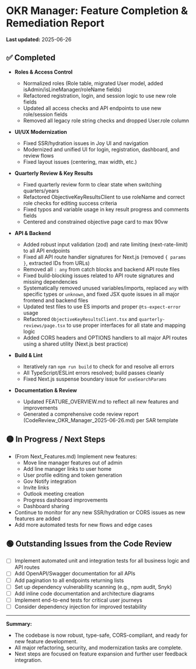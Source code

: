 # OKR Manager: Feature Completion & Remediation Report

**Last updated:** 2025-06-26

## ✅ Completed

- **Roles & Access Control**
  - Normalized roles (Role table, migrated User model, added isAdmin/isLineManager/roleName fields)
  - Refactored registration, login, and session logic to use new role fields
  - Updated all access checks and API endpoints to use new role/session fields
  - Removed all legacy role string checks and dropped User.role column

- **UI/UX Modernization**
  - Fixed SSR/hydration issues in Joy UI and navigation
  - Modernized and unified UI for login, registration, dashboard, and review flows
  - Fixed layout issues (centering, max width, etc.)

- **Quarterly Review & Key Results**
  - Fixed quarterly review form to clear state when switching quarters/years
  - Refactored ObjectiveKeyResultsClient to use roleName and correct role checks for editing success criteria
  - Fixed typos and variable usage in key result progress and comments fields
  - Centered and constrained objective page card to max 90vw

- **API & Backend**
  - Added robust input validation (zod) and rate limiting (next-rate-limit) to all API endpoints
  - Fixed all API route handler signatures for Next.js (removed `{ params }`, extracted IDs from URLs)
  - Removed all `: any` from catch blocks and backend API route files
  - Fixed build-blocking issues related to API route signatures and missing dependencies
  - Systematically removed unused variables/imports, replaced `any` with specific types or `unknown`, and fixed JSX quote issues in all major frontend and backend files
  - Updated test files to use ES imports and proper `@ts-expect-error` usage
  - Refactored `ObjectiveKeyResultsClient.tsx` and `quarterly-reviews/page.tsx` to use proper interfaces for all state and mapping logic
  - Added CORS headers and OPTIONS handlers to all major API routes using a shared utility (Next.js best practice)

- **Build & Lint**
  - Iteratively ran `npm run build` to check for and resolve all errors
  - All TypeScript/ESLint errors resolved; build passes cleanly
  - Fixed Next.js suspense boundary issue for `useSearchParams`

- **Documentation & Review**
  - Updated FEATURE_OVERVIEW.md to reflect all new features and improvements
  - Generated a comprehensive code review report (CodeReview_OKR_Manager_2025-06-26.md) per SAR template

## 🟡 In Progress / Next Steps

- (From Next_Features.md) Implement new features:
  - Move line manager features out of admin
  - Add line manager links to user home
  - User profile editing and token generation
  - Gov Notify integration
  - Invite links
  - Outlook meeting creation
  - Progress dashboard improvements
  - Dashboard sharing
- Continue to monitor for any new SSR/hydration or CORS issues as new features are added
- Add more automated tests for new flows and edge cases

## 🟢 Outstanding Issues from the Code Review

- [ ] Implement automated unit and integration tests for all business logic and API routes
- [ ] Add OpenAPI/Swagger documentation for all APIs
- [ ] Add pagination to all endpoints returning lists
- [ ] Set up dependency vulnerability scanning (e.g., npm audit, Snyk)
- [ ] Add inline code documentation and architecture diagrams
- [ ] Implement end-to-end tests for critical user journeys
- [ ] Consider dependency injection for improved testability

---

**Summary:**
- The codebase is now robust, type-safe, CORS-compliant, and ready for new feature development.
- All major refactoring, security, and modernization tasks are complete.
- Next steps are focused on feature expansion and further user feedback integration.
